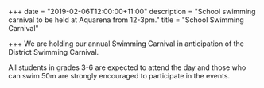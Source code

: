 +++
date = "2019-02-06T12:00:00+11:00"
description = "School swimming carnival to be held at Aquarena from 12-3pm."
title = "School Swimming Carnival"

+++
We are holding our annual Swimming Carnival in anticipation of the District Swimming Carnival.

All students in grades 3-6 are expected to attend the day and those who can swim 50m are strongly encouraged to participate in the events.